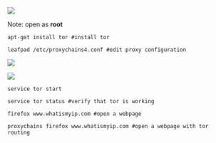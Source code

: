 ![](./img/tor.png)

Note: open as **root**
````
apt-get install tor #install tor

leafpad /etc/proxychains4.conf #edit proxy configuration
````

![](./img/proxychain.png)

![](./img/proxychain2.png)

````
service tor start 

service tor status #verify that tor is working

firefox www.whatismyip.com #open a webpage

proxychains firefox www.whatismyip.com #open a webpage with tor routing
````